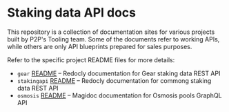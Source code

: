 # Staking data API docs

This repository is a collection of documentation sites for various projects built by P2P's Tooling team. Some of the documents refer to working APIs, while others are only API blueprints prepared for sales purposes.

Refer to the specific project README files for more details:

* `gear` [README](gear/README.md) – Redocly documentation for Gear staking data REST API
* `stakingapi` [README](stakingapi/README.md) – Redocly documentation for commong staking data REST API
* `osmosis` [README](osmosis/README.md) – Magidoc documentation for Osmosis pools GraphQL API
